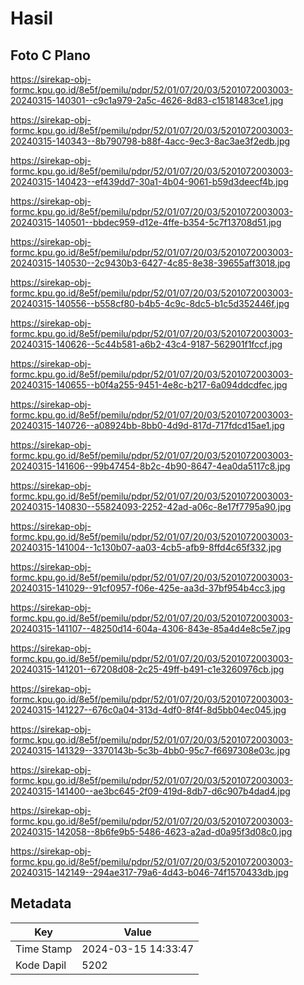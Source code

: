 # Hasil

## Foto C Plano

https://sirekap-obj-formc.kpu.go.id/8e5f/pemilu/pdpr/52/01/07/20/03/5201072003003-20240315-140301--c9c1a979-2a5c-4626-8d83-c15181483ce1.jpg

https://sirekap-obj-formc.kpu.go.id/8e5f/pemilu/pdpr/52/01/07/20/03/5201072003003-20240315-140343--8b790798-b88f-4acc-9ec3-8ac3ae3f2edb.jpg

https://sirekap-obj-formc.kpu.go.id/8e5f/pemilu/pdpr/52/01/07/20/03/5201072003003-20240315-140423--ef439dd7-30a1-4b04-9061-b59d3deecf4b.jpg

https://sirekap-obj-formc.kpu.go.id/8e5f/pemilu/pdpr/52/01/07/20/03/5201072003003-20240315-140501--bbdec959-d12e-4ffe-b354-5c7f13708d51.jpg

https://sirekap-obj-formc.kpu.go.id/8e5f/pemilu/pdpr/52/01/07/20/03/5201072003003-20240315-140530--2c9430b3-6427-4c85-8e38-39655aff3018.jpg

https://sirekap-obj-formc.kpu.go.id/8e5f/pemilu/pdpr/52/01/07/20/03/5201072003003-20240315-140556--b558cf80-b4b5-4c9c-8dc5-b1c5d352446f.jpg

https://sirekap-obj-formc.kpu.go.id/8e5f/pemilu/pdpr/52/01/07/20/03/5201072003003-20240315-140626--5c44b581-a6b2-43c4-9187-562901f1fccf.jpg

https://sirekap-obj-formc.kpu.go.id/8e5f/pemilu/pdpr/52/01/07/20/03/5201072003003-20240315-140655--b0f4a255-9451-4e8c-b217-6a094ddcdfec.jpg

https://sirekap-obj-formc.kpu.go.id/8e5f/pemilu/pdpr/52/01/07/20/03/5201072003003-20240315-140726--a08924bb-8bb0-4d9d-817d-717fdcd15ae1.jpg

https://sirekap-obj-formc.kpu.go.id/8e5f/pemilu/pdpr/52/01/07/20/03/5201072003003-20240315-141606--99b47454-8b2c-4b90-8647-4ea0da5117c8.jpg

https://sirekap-obj-formc.kpu.go.id/8e5f/pemilu/pdpr/52/01/07/20/03/5201072003003-20240315-140830--55824093-2252-42ad-a06c-8e17f7795a90.jpg

https://sirekap-obj-formc.kpu.go.id/8e5f/pemilu/pdpr/52/01/07/20/03/5201072003003-20240315-141004--1c130b07-aa03-4cb5-afb9-8ffd4c65f332.jpg

https://sirekap-obj-formc.kpu.go.id/8e5f/pemilu/pdpr/52/01/07/20/03/5201072003003-20240315-141029--91cf0957-f06e-425e-aa3d-37bf954b4cc3.jpg

https://sirekap-obj-formc.kpu.go.id/8e5f/pemilu/pdpr/52/01/07/20/03/5201072003003-20240315-141107--48250d14-604a-4306-843e-85a4d4e8c5e7.jpg

https://sirekap-obj-formc.kpu.go.id/8e5f/pemilu/pdpr/52/01/07/20/03/5201072003003-20240315-141201--67208d08-2c25-49ff-b491-c1e3260976cb.jpg

https://sirekap-obj-formc.kpu.go.id/8e5f/pemilu/pdpr/52/01/07/20/03/5201072003003-20240315-141227--676c0a04-313d-4df0-8f4f-8d5bb04ec045.jpg

https://sirekap-obj-formc.kpu.go.id/8e5f/pemilu/pdpr/52/01/07/20/03/5201072003003-20240315-141329--3370143b-5c3b-4bb0-95c7-f6697308e03c.jpg

https://sirekap-obj-formc.kpu.go.id/8e5f/pemilu/pdpr/52/01/07/20/03/5201072003003-20240315-141400--ae3bc645-2f09-419d-8db7-d6c907b4dad4.jpg

https://sirekap-obj-formc.kpu.go.id/8e5f/pemilu/pdpr/52/01/07/20/03/5201072003003-20240315-142058--8b6fe9b5-5486-4623-a2ad-d0a95f3d08c0.jpg

https://sirekap-obj-formc.kpu.go.id/8e5f/pemilu/pdpr/52/01/07/20/03/5201072003003-20240315-142149--294ae317-79a6-4d43-b046-74f1570433db.jpg


## Metadata

| Key        | Value               |
| ---------- | ------------------- |
| Time Stamp | 2024-03-15 14:33:47 |
| Kode Dapil | 5202                |



